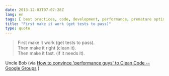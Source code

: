 ```yaml
---
date: 2013-12-03T07:07:28Z
lang: en
tags: [ best practices, code, development, performance, premature optimisation, tdd ]
title: "First make it work (get tests to pass)"
type: quote
---
```


> First make it work (get tests to pass).\
> Then make it right (clean it).\
> Then make it fast. (if it needs it).

Uncle Bob (via [How to convince 'performance guys' to Clean Code --
Google
Groups](https://groups.google.com/forum/#!search/authormsg%243Aclean-code-discussion%242Ci4DMN-ez5YUJ%2420after%243A2013%242F7%242F1%2420before%243A2013%242F8%242F1%7Csort:date/clean-code-discussion/sEXle5y9flM/2n7Osv0eaycJ)
)

